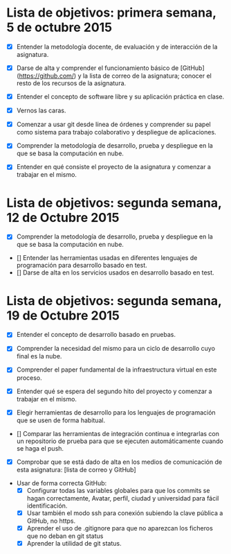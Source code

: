 Lista de objetivos: primera semana, 5 de octubre 2015
====================================================


- [X] Entender la metodología docente, de evaluación y de interacción de la asignatura.
- [X] Darse de alta y comprender el funcionamiento básico de [GitHub] (https://github.com/) y la lista de correo de la asignatura; conocer el resto de los recursos de la asignatura.
- [X] Entender el concepto de software libre y su aplicación práctica en clase.
- [X] Vernos las caras.
- [X] Comenzar a usar git desde línea de órdenes y comprender su papel como sistema para trabajo colaborativo y despliegue de aplicaciones.
- [X] Comprender la metodología de desarrollo, prueba y despliegue en la que se basa la computación en nube.
- [X] Entender en qué consiste el proyecto de la asignatura y comenzar a trabajar en el mismo.


Lista de objetivos: segunda semana, 12 de Octubre 2015
======================================================

- [X] Comprender la metodología de desarrollo, prueba y despliegue en la que se basa la computación en nube.
- [] Entender las herramientas usadas en diferentes lenguajes de programación para desarrollo basado en test.
- [] Darse de alta en los servicios usados en desarrollo basado en test.


Lista de objetivos: segunda semana, 19 de Octubre 2015
======================================================

- [X] Entender el concepto de desarrollo basado en pruebas.
- [X] Comprender la necesidad del mismo para un ciclo de desarrollo cuyo final es la nube.
- [X] Comprender el paper fundamental de la infraestructura virtual en este proceso.
- [X] Entender qué se espera del segundo hito del proyecto y comenzar a trabajar en el mismo.

- [X] Elegir herramientas de desarrollo para los lenguajes de programación que se usen de forma habitual.
- [] Comparar las herramientas de integración continua e integrarlas con un repositorio de prueba para que se ejecuten automáticamente cuando se haga el push.
- [X] Comprobar que se está dado de alta en los medios de comunicación de esta asignatura: [lista de correo y GitHub]
- Usar de forma correcta GitHub:
  - [X] Configurar todas las variables globales para que los commits se hagan correctamente, Avatar, perfil, ciudad y universidad para fácil identificación.
  - [X] Usar también el modo ssh para conexión subiendo la clave pública a GitHub, no https.
  - [X] Aprender el uso de .gitignore para que no aparezcan los ficheros que no deban en git status
  - [X] Aprender la utilidad de git status.
